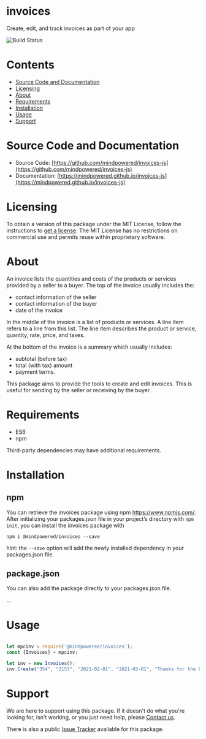 
invoices
========
Create, edit, and track invoices as part of your app

![Build Status](https://mindpowered.dev/assets/images/github-badges/build-passing.svg)

Contents
========

* [Source Code and Documentation](#source-code-and-documentation)
* [Licensing](#licensing)
* [About](#about)
* [Requirements](#requirements)
* [Installation](#installation)
* [Usage](#usage)
* [Support](#support)

# Source Code and Documentation
- Source Code: [https://github.com/mindpowered/invoices-js](https://github.com/mindpowered/invoices-js)
- Documentation: [https://mindpowered.github.io/invoices-js](https://mindpowered.github.io/invoices-js)

# Licensing
To obtain a version of this package under the MIT License, follow the instructions to [get a license][purchase]. The MIT License has no restrictions on commercial use and permits reuse within proprietary software.

# About
An invoice lists the quantities and costs of the products or services provided by a seller to a buyer. The top of the invoice usually includes the:
- contact information of the seller
- contact information of the buyer
- date of the invoice

In the middle of the invoice is a list of products or services. A line item refers to a line from this list. The line item describes the product or service, quantity, rate, price, and taxes.

At the bottom of the invoice is a summary which usually includes:
- subtotal (before tax)
- total (with tax) amount
- payment terms.

This package aims to provide the tools to create and edit invoices. This is useful for sending by the seller or receiving by the buyer.

# Requirements
- ES6
- npm


Third-party dependencies may have additional requirements.

# Installation
## npm

You can retrieve the invoices package using npm https://www.npmjs.com/. After initializing your packages.json file in your project’s directory with `npm init`, you can install the invoices package with
```
npm i @mindpowered/invoices --save
```
hint: the `--save` option will add the newly installed dependency in your packages.json file.

## package.json

You can also add the package directly to your packages.json file.

...


# Usage
```javascript

let mpcinv = require('@mindpowered/invoices');
const {Invoices} = mpcinv;

let inv = new Invoices();
inv.Create("354", "2153", "2021-02-01", "2021-03-01", "Thanks for the business!");

```


# Support
We are here to support using this package. If it doesn't do what you're looking for, isn't working, or you just need help, please [Contact us][contact].

There is also a public [Issue Tracker][bugs] available for this package.



[bugs]: https://github.com/mindpowered/invoices-js/issues
[contact]: https://mindpowered.dev/support.html?ref=invoices-js/
[docs]: https://mindpowered.github.io/invoices-js/
[licensing]: https://mindpowered.dev/?ref=invoices-js
[purchase]: https://mindpowered.dev/purchase/
